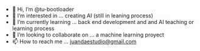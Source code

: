 - 👋 Hi, I’m @tu-bootloader
- 👀 I’m interested in ...
creating AI (still in leaning process)
- 🌱 I’m currently learning ...
back end development and and AI teaching or learning process
- 💞️ I’m looking to collaborate on ...
a machine learning proyect
- 📫 How to reach me ...
juandaestudio@gmail.com
<!---
tu-bootloader/tu-bootloader is a ✨ special ✨ repository because its `README.md` (this file) appears on your GitHub profile.
You can click the Preview link to take a look at your changes.
--->
